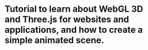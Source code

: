 # Tutorial to learn about WebGL 3D and Three.js for websites and applications, and how to create a simple animated scene.
